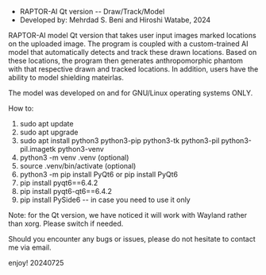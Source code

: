 * RAPTOR-AI Qt version -- Draw/Track/Model
* Developed by: Mehrdad S. Beni and Hiroshi Watabe, 2024

RAPTOR-AI model Qt version that takes user input images marked locations on the uploaded image. The program is coupled with a custom-trained AI model that automatically detects and track these drawn locations. Based on these locations, the program then generates anthropomorphic phantom with that respective drawn and tracked locations. In addition, users have the ability to model shielding mateirlas. 

The model was developed on and for GNU/Linux operating systems ONLY. 

How to:

1. sudo apt update
2. sudo apt upgrade
3. sudo apt install python3 python3-pip python3-tk python3-pil python3-pil.imagetk python3-venv
4. python3 -m venv .venv (optional)
5. source .venv/bin/activate (optional)
6. python3 -m pip install PyQt6  or  pip install PyQt6
7. pip install pyqt6==6.4.2
8. pip install pyqt6-qt6==6.4.2
9. pip install PySide6   -- in case you need to use it only

Note: for the Qt version, we have noticed it will work with Wayland rather than xorg. Please switch if needed. 

Should you encounter any bugs or issues, please do not hesitate to contact me via email.

enjoy!
20240725
